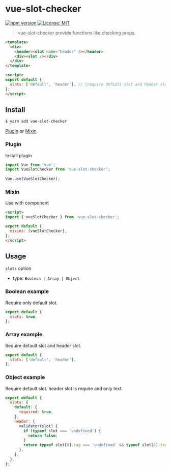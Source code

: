 # vue-slot-checker

[![npm version](https://badge.fury.io/js/vue-slot-checker.svg)](https://badge.fury.io/js/vue-slot-checker)
[![License: MIT](https://img.shields.io/badge/License-MIT-green.svg)](https://opensource.org/licenses/MIT)

> vue-slot-checker provide functions like checking props.

```html
<template>
  <div>
    <header><slot name="header" /></header>
    <div><slot /></div>
  </div>
</template>

<script>
export default {
  slots: ['default', 'header'], // require default slot and header slot
};
</script>
```

## Install

```bash
$ yarn add vue-slot-checker
```

[Plugin](#Plugin) or [Mixin](#Mixin).

### Plugin

Install plugin

```JavaScript
import Vue from 'vue';
import VueSlotChecker from 'vue-slot-checker';
 
Vue.use(VueSlotChecker);
```

### Mixin

Use with component

```HTML
<script>
import { vueSlotChecker } from 'vue-slot-checker';

export default {
  mixins: [vueSlotChecker],
};
</script>
```

## Usage

`slots` option

- type: `Boolean | Array | Object`

### Boolean example

Require only default slot.

```js
export default {
  slots: true,
};
```

### Array example

Require default slot and header slot.

```js
export default {
  slots: ['default', 'header'],
};
```

### Object example

Require default slot.
header slot is require and only text.

```js
export default {
  slots: {
    default: {
      required: true,
    },
    header: {
      validator(slot) {
        if (typeof slot === 'undefined') {
          return false;
        }
        return typeof slot[0].tag === 'undefined' && typeof slot[0].text === 'string';
      },
    },
  },
};
```
